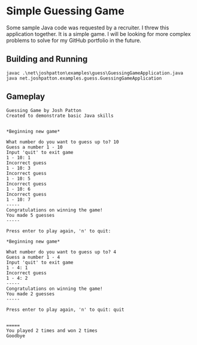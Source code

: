 # Simple Guessing Game
Some sample Java code was requested by a recruiter. I threw this application together. It is a simple game. I will be looking for more complex problems to solve for my GitHub portfolio in the future.
## Building and Running
    javac .\net\joshpatton\examples\guess\GuessingGameApplication.java
    java net.joshpatton.examples.guess.GuessingGameApplication

## Gameplay

    Guessing Game by Josh Patton
    Created to demonstrate basic Java skills
    
    
    *Beginning new game*
    
    What number do you want to guess up to? 10
    Guess a number 1 - 10
    Input 'quit' to exit game
    1 - 10: 1
    Incorrect guess
    1 - 10: 3
    Incorrect guess
    1 - 10: 5
    Incorrect guess
    1 - 10: 6
    Incorrect guess
    1 - 10: 7
    -----
    Congratulations on winning the game!
    You made 5 guesses
    -----
    
    Press enter to play again, 'n' to quit:
    
    *Beginning new game*
    
    What number do you want to guess up to? 4
    Guess a number 1 - 4
    Input 'quit' to exit game
    1 - 4: 1
    Incorrect guess
    1 - 4: 2
    -----
    Congratulations on winning the game!
    You made 2 guesses
    -----
    
    Press enter to play again, 'n' to quit: quit
    
    
    =====
    You played 2 times and won 2 times
    Goodbye